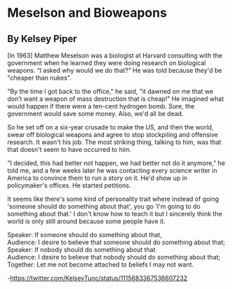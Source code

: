 # Meselson and Bioweapons
## By Kelsey Piper

[In 1963] Matthew Meselson was a biologist at Harvard consulting with the government when he learned they were doing research on biological weapons. “I asked why would we do that?” He was told because they'd be "cheaper than nukes".

"By the time I got back to the office," he said, "it dawned on me that we don’t want a weapon of mass destruction that is cheap!" He imagined what would happen if there were a ten-cent hydrogen bomb. Sure, the government would save some money. Also, we'd all be dead.

So he set off on a six-year crusade to make the US, and then the world, swear off biological weapons and agree to stop stockpiling and offensive research. It wasn't his job. The most striking thing, talking to him, was that that doesn't seem to have occurred to him.

"I decided, this had better not happen, we had better not do it anymore," he told me, and a few weeks later he was contacting every science writer in America to convince them to run a story on it. He'd show up in policymaker's offices. He started petitions.

It seems like there's some kind of personality trait where instead of going 'someone should do something about that', you go 'I'm going to do something about that.' I don't know how to teach it but I sincerely think the world is only still around because some people have it.
    
Speaker: If someone should do something about that,    
Audience: I desire to believe that someone should do something about that;    
Speaker: If nobody should do something about that    
Audience: I desire to believe that nobody should do something about that;    
Together: Let me not become attached to beliefs I may not want.    
    
-https://twitter.com/KelseyTuoc/status/1115683367536607232